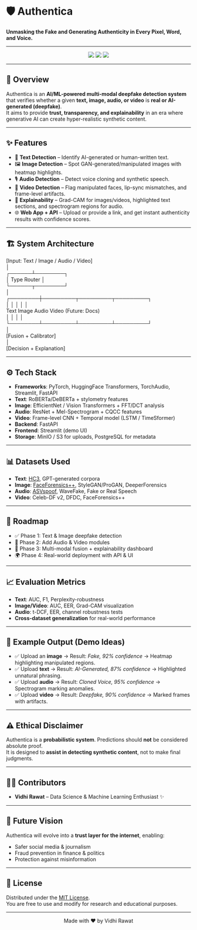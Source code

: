 # 🛡️ Authentica
**Unmasking the Fake and Generating Authenticity in Every Pixel, Word, and Voice.**

---

<p align="center">
  <img src="https://img.shields.io/badge/AI-Deepfake%20Detection-blueviolet?style=flat-square" />
  <img src="https://img.shields.io/badge/Status-Under%20Development-orange?style=flat-square" />
  <img src="https://img.shields.io/badge/License-MIT-green?style=flat-square" />
</p>

---

## 📌 Overview
Authentica is an **AI/ML-powered multi-modal deepfake detection system** that verifies whether a given **text, image, audio, or video** is **real or AI-generated (deepfake)**.  
It aims to provide **trust, transparency, and explainability** in an era where generative AI can create hyper-realistic synthetic content.  

---

## ✨ Features
- 📝 **Text Detection** – Identify AI-generated or human-written text.  
- 🖼️ **Image Detection** – Spot GAN-generated/manipulated images with heatmap highlights.  
- 🎙️ **Audio Detection** – Detect voice cloning and synthetic speech.  
- 🎥 **Video Detection** – Flag manipulated faces, lip-sync mismatches, and frame-level artifacts.  
- 🔎 **Explainability** – Grad-CAM for images/videos, highlighted text sections, and spectrogram regions for audio.  
- 🌐 **Web App + API** – Upload or provide a link, and get instant authenticity results with confidence scores.  

---

## 🏗️ System Architecture

[Input: Text / Image / Audio / Video] <br>
          │<br>
   ┌──────┴────────┐<br>
   │   Type Router │<br>
   └──────┬────────┘<br>
          │<br>
 ┌────────┼─────────┬─────────┬─────────┐<br>
 │        │         │         │         │<br>
Text  Image     Audio     Video    (Future: Docs)<br>
 │        │         │         │<br>
 └────────┴─────────┴─────────┴─────────┘<br>
          │<br>
   [Fusion + Calibrator]<br>
          │<br>
   [Decision + Explanation]<br>

   
---

## ⚙️ Tech Stack
- **Frameworks**: PyTorch, HuggingFace Transformers, TorchAudio, Streamlit, FastAPI  
- **Text**: RoBERTa/DeBERTa + stylometry features  
- **Image**: EfficientNet / Vision Transformers + FFT/DCT analysis  
- **Audio**: ResNet + Mel-Spectrogram + CQCC features  
- **Video**: Frame-level CNN + Temporal model (LSTM / TimeSformer)  
- **Backend**: FastAPI  
- **Frontend**: Streamlit (demo UI)  
- **Storage**: MinIO / S3 for uploads, PostgreSQL for metadata  

---

## 📊 Datasets Used
- **Text**: [HC3](https://arxiv.org/abs/2301.07597), GPT-generated corpora  
- **Image**: [FaceForensics++](https://github.com/ondyari/FaceForensics), StyleGAN/ProGAN, DeeperForensics  
- **Audio**: [ASVspoof](https://datashare.ed.ac.uk/handle/10283/3336), WaveFake, Fake or Real Speech  
- **Video**: Celeb-DF v2, DFDC, FaceForensics++  

---

## 🚀 Roadmap
- ✅ Phase 1: Text & Image deepfake detection  
- 🔄 Phase 2: Add Audio & Video modules  
- 🔮 Phase 3: Multi-modal fusion + explainability dashboard  
- 🌍 Phase 4: Real-world deployment with API & UI  

---

## 📈 Evaluation Metrics
- **Text**: AUC, F1, Perplexity-robustness  
- **Image/Video**: AUC, EER, Grad-CAM visualization  
- **Audio**: t-DCF, EER, channel robustness tests  
- **Cross-dataset generalization** for real-world performance  

---

## 🧪 Example Output (Demo Ideas)
- ✅ Upload an **image** → Result: *Fake, 92% confidence* → Heatmap highlighting manipulated regions.  
- ✅ Upload **text** → Result: *AI-Generated, 87% confidence* → Highlighted unnatural phrasing.  
- ✅ Upload **audio** → Result: *Cloned Voice, 95% confidence* → Spectrogram marking anomalies.  
- ✅ Upload **video** → Result: *Deepfake, 90% confidence* → Marked frames with artifacts.  

---

## ⚠️ Ethical Disclaimer
Authentica is a **probabilistic system**. Predictions should **not** be considered absolute proof.  
It is designed to **assist in detecting synthetic content**, not to make final judgments.  

---

## 👩‍💻 Contributors
- **Vidhi Rawat** – Data Science & Machine Learning Enthusiast ✨  

---

## 🌟 Future Vision
Authentica will evolve into a **trust layer for the internet**, enabling:  
- Safer social media & journalism  
- Fraud prevention in finance & politics  
- Protection against misinformation  

---

## 📜 License
Distributed under the [MIT License](LICENSE).  
You are free to use and modify for research and educational purposes.  

---

<p align="center">  
  Made with ❤️ by Vidhi Rawat  
</p>

